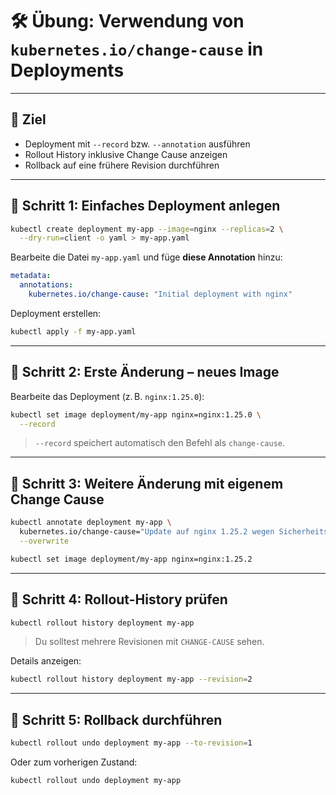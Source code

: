 # 🛠️ Übung: Verwendung von `kubernetes.io/change-cause` in Deployments

---

## 🎯 Ziel

* Deployment mit `--record` bzw. `--annotation` ausführen
* Rollout History inklusive Change Cause anzeigen
* Rollback auf eine frühere Revision durchführen

---

## 📁 Schritt 1: Einfaches Deployment anlegen

```bash
kubectl create deployment my-app --image=nginx --replicas=2 \
  --dry-run=client -o yaml > my-app.yaml
```

Bearbeite die Datei `my-app.yaml` und füge **diese Annotation** hinzu:

```yaml
metadata:
  annotations:
    kubernetes.io/change-cause: "Initial deployment with nginx"
```

Deployment erstellen:

```bash
kubectl apply -f my-app.yaml
```

---

## 📁 Schritt 2: Erste Änderung – neues Image

Bearbeite das Deployment (z. B. `nginx:1.25.0`):

```bash
kubectl set image deployment/my-app nginx=nginx:1.25.0 \
  --record
```

> `--record` speichert automatisch den Befehl als `change-cause`.

---

## 📁 Schritt 3: Weitere Änderung mit eigenem Change Cause

```bash
kubectl annotate deployment my-app \
  kubernetes.io/change-cause="Update auf nginx 1.25.2 wegen Sicherheitsupdate" \
  --overwrite

kubectl set image deployment/my-app nginx=nginx:1.25.2
```

---

## 📁 Schritt 4: Rollout-History prüfen

```bash
kubectl rollout history deployment my-app
```

> Du solltest mehrere Revisionen mit `CHANGE-CAUSE` sehen.

Details anzeigen:

```bash
kubectl rollout history deployment my-app --revision=2
```

---

## 📁 Schritt 5: Rollback durchführen

```bash
kubectl rollout undo deployment my-app --to-revision=1
```

Oder zum vorherigen Zustand:

```bash
kubectl rollout undo deployment my-app
```

